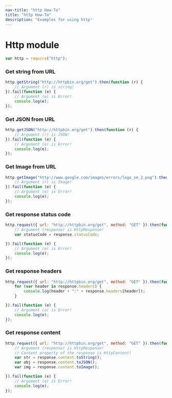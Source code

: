 ```yaml
---
nav-title: "http How-To"
title: "http How-To"
description: "Examples for using http"
---
```

# Http module
``` JavaScript
var http = require("http");
```
### Get string from URL
``` JavaScript
http.getString("http://httpbin.org/get").then(function (r) {
    // Argument (r) is string!
}).fail(function (e) {
    // Argument (e) is Error!
    console.log(e);
});

```
### Get JSON from URL
``` JavaScript
http.getJSON("http://httpbin.org/get").then(function (r) {
    // Argument (r) is JSON!
}).fail(function (e) {
    // Argument (e) is Error!
    console.log(e);
});

```
### Get Image from URL
``` JavaScript
http.getImage("http://www.google.com/images/errors/logo_sm_2.png").then(function (r) {
    // Argument (r) is Image!
}).fail(function (e) {
    // Argument (e) is Error!
    console.log(e);
});

```
### Get response status code
``` JavaScript
http.request({ url: "http://httpbin.org/get", method: "GET" }).then(function (response) {
    // Argument (response) is HttpResponse!
    var statusCode = response.statusCode;

}).fail(function (e) {
    // Argument (e) is Error!
    console.log(e);
});

```
### Get response headers
``` JavaScript
http.request({ url: "http://httpbin.org/get", method: "GET" }).then(function (response) {
    for (var header in response.headers) {
        console.log(header + ":" + response.headers[header]);
    }

}).fail(function (e) {
    // Argument (e) is Error!
    console.log(e);
});

```
### Get response content
``` JavaScript
http.request({ url: "http://httpbin.org/get", method: "GET" }).then(function (response) {
    // Argument (response) is HttpResponse!
    // Content property of the response is HttpContent!
    var str = response.content.toString();
    var obj = response.content.toJSON();
    var img = response.content.toImage();

}).fail(function (e) {
    // Argument (e) is Error!
    console.log(e);
});

```
